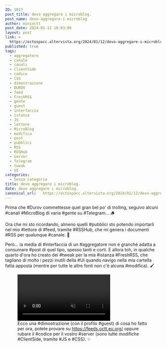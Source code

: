 ```yaml
---
ID: 1017
post_title: devo aggregare i microblog.
post_name: devo-aggregare-i-microblog
author: minioctt
post_date: 2024-01-12 18:03:06
layout: post
link: >
  https://octospacc.altervista.org/2024/01/12/devo-aggregare-i-microblog/
published: true
tags:
  - aggregatore
  - canale
  - canali
  - ClientSide
  - codice
  - CSS
  - dimostrazione
  - DUROV
  - feed
  - FreshRSS
  - gente
  - guest
  - interfaccia
  - istanza
  - JS
  - lettore
  - MicroBlog
  - modifica
  - post
  - pubblici
  - RSS
  - RSSHub
  - server
  - Telegram
  - tweak
  - UI
categories:
  - Senza categoria
title: devo aggregare i microblog.
date: devo aggregare i microblog.
canonical_url:   https://octospacc.altervista.org/2024/01/12/devo-aggregare-i-microblog/
---
```

<!-- wp:paragraph -->
<p>Prima che #Durov commettesse quel gran bel po' di trolling, seguivo alcuni #canali #MicroBlog di varia #gente su #Telegram... 🪵</p>
<!-- /wp:paragraph -->

<!-- wp:paragraph -->
<p>Ora che mi sto ricordando, almeno quelli #pubblici sto potendo importarli nel mio #lettore di #feed, tramite #RSSHub, che mi genera i documenti #RSS per qualunque #canale. 💬</p>
<!-- /wp:paragraph -->

<!-- wp:paragraph -->
<p>Però... la media di #interfaccia di un #aggregatore non è granché adatta a consumare #post di quel tipo, spesso tanti e corti. E allora toh, in qualche quarto d'ora ho creato dei #tweak per la mia #istanza #FreshRSS, che tagliano di molto i pezzi inutili della #UI quando navigo nella mia cartella fatta apposta (mentre per tutte le altre fonti non c'è alcuna #modifica). 🖌️</p>
<!-- /wp:paragraph -->

<!-- wp:paragraph -->
<p></p>
<!-- /wp:paragraph -->

<!-- wp:video {"id":1019,"muted":true} -->
<figure class="wp-block-video"><video controls muted src="{{site.cdnurl}}/assets/uploads/2024/01/screen-20240112-172504.2.mp4"></video><figcaption class="wp-element-caption">Ecco una #dimostrazione (con il profilo #guest) di cosa ho fatto per ora, potete provare su <a href="https://feeds.octt.eu.org/">https://feeds.octt.eu.org/</a> oppure rubare il #codice per il vostro #server (sono tutte modifiche #ClientSide, tramite #JS e #CSS). ✨</figcaption></figure>
<!-- /wp:video -->